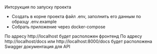 Интсрукция по запуску проекта

- Создать в корне проекта файл .env, заполнить его данным по образцу .env.example
- Собрать приложение через docker-compose

По адресу http://localhost будет расположен фронтенд
По адресу http://localhost/docs или http://localhost:8000/docs будет расположена Swagger документация для API